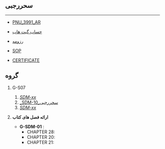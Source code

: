 ## سحررجبی


 
---
-  [PNU_3991_AR](https://github.com/saharrajabi/PNU_3991_AR/blob/gh-pages/README.md)
- [حساب گیت هاب](https://github.com/saharrajabi)

- [رزومه](https://saharrajabi.github.io/)

- [SOP](https://saharrajabi.github.io/SOP/)

- [CERTIFICATE](https://www.sololearn.com/Certificate/1024-20270960/pdf/)





## گروه 
1. G-S07
    1. [_SDM-xx_](https://github.com/AliRazavi-edu/PNU_3991/tree/master/_MSc/SoftwareDevelopmentMethodologies/)
    1. [_SDM-10_سحررجبی](https://github.com/AliRazavi-edu/PNU_3991/tree/master/_MSc/SoftwareDevelopmentMethodologies/)         
    1. [_SDM-xx_](https://github.com/AliRazavi-edu/PNU_3991/tree/master/_MSc/SoftwareDevelopmentMethodologies/)
    
2. **ارائه فصل های کتاب**
    
    - **G-SDM-01** : 
         - CHAPTER 28:
        -  CHAPTER 20:
        -  CHAPTER 21:

